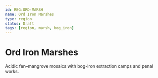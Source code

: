 ```yaml
---
id: REG:ORD-MARSH
name: Ord Iron Marshes
type: region
status: Draft
tags: [region, marsh, bog_iron]
---
```


# Ord Iron Marshes

Acidic fen–mangrove mosaics with bog-iron extraction camps and penal works.
